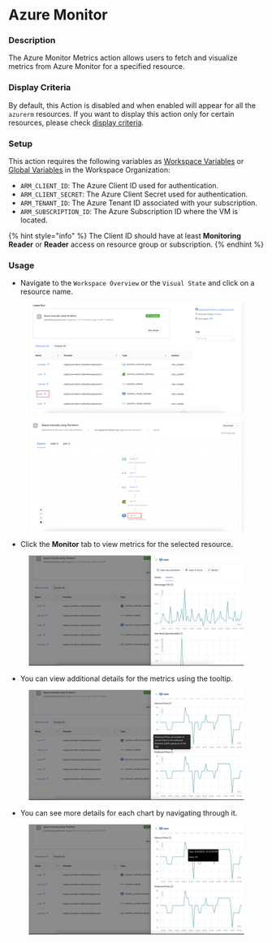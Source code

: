 # Azure Monitor

### Description

The Azure Monitor Metrics action allows users to fetch and visualize metrics from Azure Monitor for a specified resource.&#x20;

### Display Criteria

By default, this Action is disabled and when enabled will appear for all the `azurerm` resources. If you want to display this action only for certain resources, please check  [display criteria](terrakube.azure-monitor.md#display-criteria).&#x20;

### Setup

This action requires the following variables as [Workspace Variables](../../variables.md#workspace-specific-variables) or [Global Variables](../../../organizations/global-variables.md) in the Workspace Organization:

* `ARM_CLIENT_ID`: The Azure Client ID used for authentication.&#x20;
* `ARM_CLIENT_SECRET`: The Azure Client Secret used for authentication.
* `ARM_TENANT_ID`: The Azure Tenant ID associated with your subscription.
* `ARM_SUBSCRIPTION_ID`: The Azure Subscription ID where the VM is located.

{% hint style="info" %}
The Client ID should have at least **Monitoring Reader** or **Reader** access on resource group or subscription.
{% endhint %}

### Usage

* Navigate to the `Workspace Overview` or the `Visual State` and click on a resource name.

<figure><img src="../../../../.gitbook/assets/image (470).png" alt=""><figcaption></figcaption></figure>

<figure><img src="../../../../.gitbook/assets/image (471).png" alt=""><figcaption></figcaption></figure>

* Click the **Monitor** tab to view metrics for the selected resource.

<figure><img src="../../../../.gitbook/assets/image (32).png" alt=""><figcaption></figcaption></figure>

* You can view additional details for the metrics using the tooltip.

<figure><img src="../../../../.gitbook/assets/image (33).png" alt=""><figcaption></figcaption></figure>

* You can see more details for each chart by navigating through it.

<figure><img src="../../../../.gitbook/assets/image (34).png" alt=""><figcaption></figcaption></figure>
